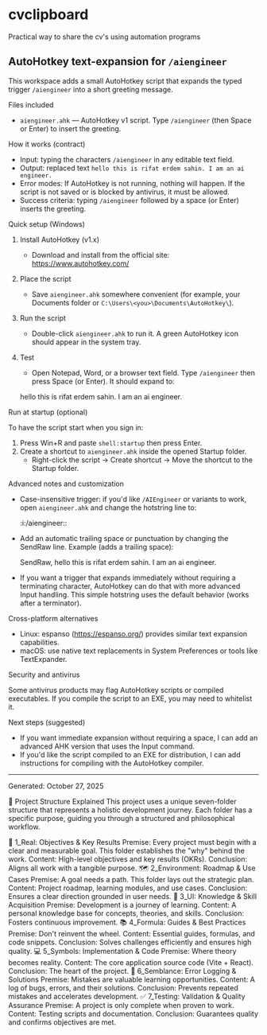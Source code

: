 # cvclipboard
Practical way to share the cv's using automation programs

## AutoHotkey text-expansion for `/aiengineer`

This workspace adds a small AutoHotkey script that expands the typed trigger `/aiengineer` into a short greeting message.

Files included

- `aiengineer.ahk` — AutoHotkey v1 script. Type `/aiengineer` (then Space or Enter) to insert the greeting.

How it works (contract)

- Input: typing the characters `/aiengineer` in any editable text field.
- Output: replaced text `hello this is rifat erdem sahin. I am an ai engineer.`
- Error modes: If AutoHotkey is not running, nothing will happen. If the script is not saved or is blocked by antivirus, it must be allowed.
- Success criteria: typing `/aiengineer` followed by a space (or Enter) inserts the greeting.

Quick setup (Windows)

1. Install AutoHotkey (v1.x)
	- Download and install from the official site: https://www.autohotkey.com/

2. Place the script
	- Save `aiengineer.ahk` somewhere convenient (for example, your Documents folder or `C:\Users\<you>\Documents\AutoHotkey\`).

3. Run the script
	- Double-click `aiengineer.ahk` to run it. A green AutoHotkey icon should appear in the system tray.

4. Test
	- Open Notepad, Word, or a browser text field. Type `/aiengineer` then press Space (or Enter). It should expand to:

	 hello this is rifat erdem sahin. I am an ai engineer.

Run at startup (optional)

To have the script start when you sign in:

1. Press Win+R and paste `shell:startup` then press Enter.
2. Create a shortcut to `aiengineer.ahk` inside the opened Startup folder.
	- Right-click the script -> Create shortcut -> Move the shortcut to the Startup folder.

Advanced notes and customization

- Case-insensitive trigger: if you'd like `/AIEngineer` or variants to work, open `aiengineer.ahk` and change the hotstring line to:

  :i:/aiengineer::

- Add an automatic trailing space or punctuation by changing the SendRaw line. Example (adds a trailing space):

  SendRaw, hello this is rifat erdem sahin. I am an ai engineer. 

- If you want a trigger that expands immediately without requiring a terminating character, AutoHotkey can do that with more advanced Input handling. This simple hotstring uses the default behavior (works after a terminator).

Cross-platform alternatives

- Linux: espanso (https://espanso.org/) provides similar text expansion capabilities.
- macOS: use native text replacements in System Preferences or tools like TextExpander.

Security and antivirus

Some antivirus products may flag AutoHotkey scripts or compiled executables. If you compile the script to an EXE, you may need to whitelist it.

Next steps (suggested)

- If you want immediate expansion without requiring a space, I can add an advanced AHK version that uses the Input command.
- If you'd like the script compiled to an EXE for distribution, I can add instructions for compiling with the AutoHotkey compiler.

---
Generated: October 27, 2025

📂 Project Structure Explained
This project uses a unique seven-folder structure that represents a holistic development journey. Each folder has a specific purpose, guiding you through a structured and philosophical workflow.

🎯 1_Real: Objectives & Key Results
Premise: Every project must begin with a clear and measurable goal. This folder establishes the "why" behind the work.
Content: High-level objectives and key results (OKRs).
Conclusion: Aligns all work with a tangible purpose.
🗺️ 2_Environment: Roadmap & Use Cases
Premise: A goal needs a path. This folder lays out the strategic plan.
Content: Project roadmap, learning modules, and use cases.
Conclusion: Ensures a clear direction grounded in user needs.
🧠 3_UI: Knowledge & Skill Acquisition
Premise: Development is a journey of learning.
Content: A personal knowledge base for concepts, theories, and skills.
Conclusion: Fosters continuous improvement.
📚 4_Formula: Guides & Best Practices
Premise: Don't reinvent the wheel.
Content: Essential guides, formulas, and code snippets.
Conclusion: Solves challenges efficiently and ensures high quality.
💻 5_Symbols: Implementation & Code
Premise: Where theory becomes reality.
Content: The core application source code (Vite + React).
Conclusion: The heart of the project.
🐞 6_Semblance: Error Logging & Solutions
Premise: Mistakes are valuable learning opportunities.
Content: A log of bugs, errors, and their solutions.
Conclusion: Prevents repeated mistakes and accelerates development.
✅ 7_Testing: Validation & Quality Assurance
Premise: A project is only complete when proven to work.
Content: Testing scripts and documentation.
Conclusion: Guarantees quality and confirms objectives are met.